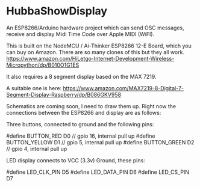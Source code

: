 # HubbaShowDisplay
An ESP8266/Arduino hardware project which can send OSC messages, receive and display Midi Time Code over Apple MIDI (WiFI). 

This is built on the NodeMCU / Ai-Thinker ESP8266 12-E Board, which you can buy on Amazon. There are so many clones of this but they all work. 
https://www.amazon.com/HiLetgo-Internet-Development-Wireless-Micropython/dp/B010O1G1ES

It also requires a 8 segment display based on the MAX 7219. 

A suitable one is here:
https://www.amazon.com/MAX7219-8-Digital-7-Segment-Display-Raspberry/dp/B086GKV958

Schematics are coming soon, I need to draw them up. Right now the connections between the ESP8266 and display are as follows:

Three buttons, connected to ground and the following pins:

#define BUTTON_RED D0    // gpio 16, internal pull up
#define BUTTON_YELLOW D1 // gpio 5, internal pull up
#define BUTTON_GREEN D2  // gpio 4, internal pull up

LED display connects to VCC (3.3v) Ground, these pins:

#define LED_CLK_PIN D5
#define LED_DATA_PIN D6
#define LED_CS_PIN D7


